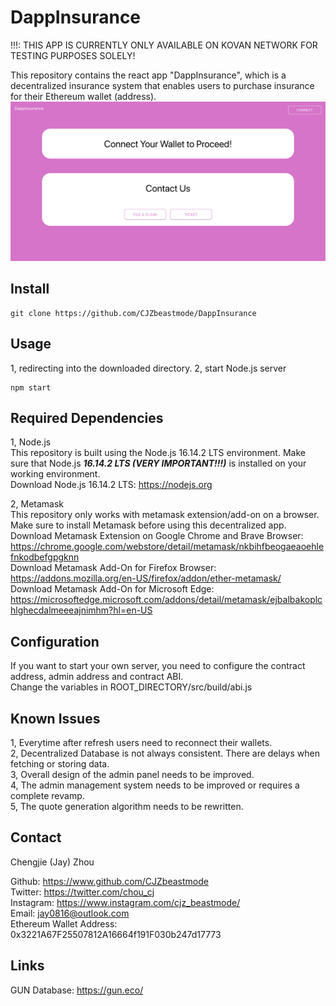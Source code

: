 # DappInsurance
!!!: THIS APP IS CURRENTLY ONLY AVAILABLE ON KOVAN NETWORK FOR TESTING PURPOSES SOLELY!

This repository contains the react app "DappInsurance", which is a decentralized insurance system that enables
users to purchase insurance for their Ethereum wallet (address).
![alt text](/README_img/homepage.png)



## Install
```
git clone https://github.com/CJZbeastmode/DappInsurance
```



## Usage
1, redirecting into the downloaded directory.
2, start Node.js server
```
npm start
```



## Required Dependencies
1, Node.js<br />
This repository is built using the Node.js 16.14.2 LTS environment. Make sure that Node.js ***16.14.2 LTS (VERY IMPORTANT!!!)*** is installed on your working environment.<br />
Download Node.js 16.14.2 LTS: https://nodejs.org<br />

2, Metamask<br />
This repository only works with metamask extension/add-on on a browser. Make sure to install Metamask before using this decentralized app.<br />
Download Metamask Extension on Google Chrome and Brave Browser: https://chrome.google.com/webstore/detail/metamask/nkbihfbeogaeaoehlefnkodbefgpgknn<br />
Download Metamask Add-On for Firefox Browser: https://addons.mozilla.org/en-US/firefox/addon/ether-metamask/ <br />
Download Metamask Add-On for Microsoft Edge: https://microsoftedge.microsoft.com/addons/detail/metamask/ejbalbakoplchlghecdalmeeeajnimhm?hl=en-US <br />



## Configuration
If you want to start your own server, you need to configure the contract address, admin address and contract ABI.<br />
Change the variables in ROOT_DIRECTORY/src/build/abi.js



## Known Issues
1, Everytime after refresh users need to reconnect their wallets.<br />
2, Decentralized Database is not always consistent. There are delays when fetching or storing data.<br />
3, Overall design of the admin panel needs to be improved.<br />
4, The admin management system needs to be improved or requires a complete revamp.<br />
5, The quote generation algorithm needs to be rewritten.<br />



## Contact
Chengjie (Jay) Zhou<br />

Github: https://www.github.com/CJZbeastmode<br />
Twitter: https://twitter.com/chou_cj<br />
Instagram: https://www.instagram.com/cjz_beastmode/<br />
Email: jay0816@outlook.com<br />
Ethereum Wallet Address: 0x3221A67F25507812A16664f191F030b247d17773



## Links
GUN Database: https://gun.eco/